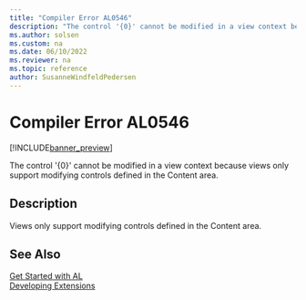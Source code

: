 ```yaml
---
title: "Compiler Error AL0546"
description: "The control '{0}' cannot be modified in a view context because views only support modifying controls defined in the Content area."
ms.author: solsen
ms.custom: na
ms.date: 06/10/2022
ms.reviewer: na
ms.topic: reference
author: SusanneWindfeldPedersen
---
```

[//]: # (START>DO_NOT_EDIT)
[//]: # (IMPORTANT:Do not edit any of the content between here and the END>DO_NOT_EDIT.)
[//]: # (Any modifications should be made in the .xml files in the ModernDev repo.)
# Compiler Error AL0546

[!INCLUDE[banner_preview](../includes/banner_preview.md)]

The control '{0}' cannot be modified in a view context because views only support modifying controls defined in the Content area.

## Description
Views only support modifying controls defined in the Content area.  

[//]: # (IMPORTANT: END>DO_NOT_EDIT)
## See Also  
[Get Started with AL](../devenv-get-started.md)  
[Developing Extensions](../devenv-dev-overview.md)  